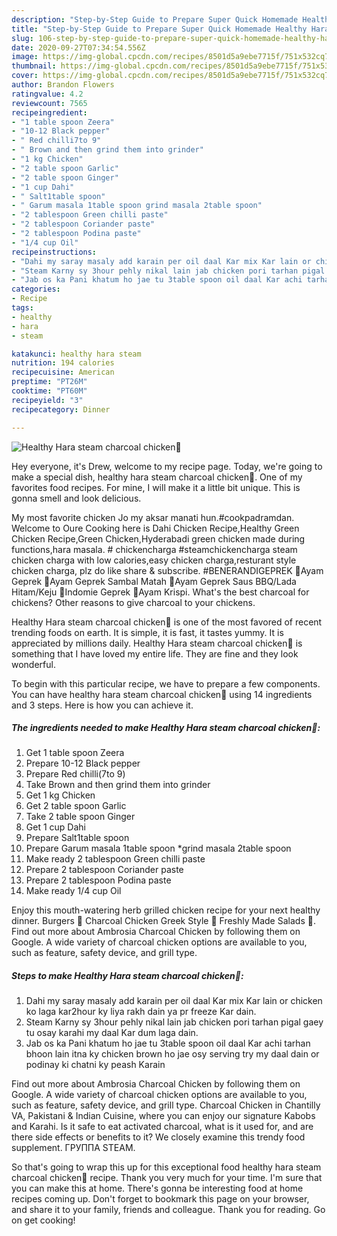```yaml
---
description: "Step-by-Step Guide to Prepare Super Quick Homemade Healthy Hara steam charcoal chicken🐔"
title: "Step-by-Step Guide to Prepare Super Quick Homemade Healthy Hara steam charcoal chicken🐔"
slug: 106-step-by-step-guide-to-prepare-super-quick-homemade-healthy-hara-steam-charcoal-chicken
date: 2020-09-27T07:34:54.556Z
image: https://img-global.cpcdn.com/recipes/8501d5a9ebe7715f/751x532cq70/healthy-hara-steam-charcoal-chicken🐔-recipe-main-photo.jpg
thumbnail: https://img-global.cpcdn.com/recipes/8501d5a9ebe7715f/751x532cq70/healthy-hara-steam-charcoal-chicken🐔-recipe-main-photo.jpg
cover: https://img-global.cpcdn.com/recipes/8501d5a9ebe7715f/751x532cq70/healthy-hara-steam-charcoal-chicken🐔-recipe-main-photo.jpg
author: Brandon Flowers
ratingvalue: 4.2
reviewcount: 7565
recipeingredient:
- "1 table spoon Zeera"
- "10-12 Black pepper"
- " Red chilli7to 9"
- " Brown and then grind them into grinder"
- "1 kg Chicken"
- "2 table spoon Garlic"
- "2 table spoon Ginger"
- "1 cup Dahi"
- " Salt1table spoon"
- " Garum masala 1table spoon grind masala 2table spoon"
- "2 tablespoon Green chilli paste"
- "2 tablespoon Coriander paste"
- "2 tablespoon Podina paste"
- "1/4 cup Oil"
recipeinstructions:
- "Dahi my saray masaly add karain per oil daal Kar mix Kar lain or chicken ko laga kar2hour ky liya rakh dain ya pr freeze Kar dain."
- "Steam Karny sy 3hour pehly nikal lain jab chicken pori tarhan pigal gaey tu osay karahi my daal Kar dum laga dain."
- "Jab os ka Pani khatum ho jae tu 3table spoon oil daal Kar achi tarhan bhoon lain itna ky chicken brown ho jae osy serving try my daal dain or podinay ki chatni ky peash Karain"
categories:
- Recipe
tags:
- healthy
- hara
- steam

katakunci: healthy hara steam 
nutrition: 194 calories
recipecuisine: American
preptime: "PT26M"
cooktime: "PT60M"
recipeyield: "3"
recipecategory: Dinner

---
```



![Healthy Hara steam charcoal chicken🐔](https://img-global.cpcdn.com/recipes/8501d5a9ebe7715f/751x532cq70/healthy-hara-steam-charcoal-chicken🐔-recipe-main-photo.jpg)

Hey everyone, it's Drew, welcome to my recipe page. Today, we're going to make a special dish, healthy hara steam charcoal chicken🐔. One of my favorites food recipes. For mine, I will make it a little bit unique. This is gonna smell and look delicious.

My most favorite chicken Jo my aksar manati hun.#cookpadramdan. Welcome to Oure Cooking here is Dahi Chicken Recipe,Healthy Green Chicken Recipe,Green Chicken,Hyderabadi green chicken made during functions,hara masala. # chickencharga #steamchickencharga steam chicken charga with low calories,easy chicken charga,resturant style chicken charga, plz do like share &amp; subscribe. #BENERANDIGEPREK 🐔Ayam Geprek 🐔Ayam Geprek Sambal Matah 🐔Ayam Geprek Saus BBQ/Lada Hitam/Keju 🐔Indomie Geprek 🐔Ayam Krispi. What&#39;s the best charcoal for chickens? Other reasons to give charcoal to your chickens.

Healthy Hara steam charcoal chicken🐔 is one of the most favored of recent trending foods on earth. It is simple, it is fast, it tastes yummy. It is appreciated by millions daily. Healthy Hara steam charcoal chicken🐔 is something that I have loved my entire life. They are fine and they look wonderful.


To begin with this particular recipe, we have to prepare a few components. You can have healthy hara steam charcoal chicken🐔 using 14 ingredients and 3 steps. Here is how you can achieve it.

<!--inarticleads1-->

##### The ingredients needed to make Healthy Hara steam charcoal chicken🐔:

1. Get 1 table spoon Zeera
1. Prepare 10-12 Black pepper
1. Prepare  Red chilli(7to 9)
1. Take  Brown and then grind them into grinder
1. Get 1 kg Chicken
1. Get 2 table spoon Garlic
1. Take 2 table spoon Ginger
1. Get 1 cup Dahi
1. Prepare  Salt1table spoon
1. Prepare  Garum masala 1table spoon *grind masala 2table spoon
1. Make ready 2 tablespoon Green chilli paste
1. Prepare 2 tablespoon Coriander paste
1. Prepare 2 tablespoon Podina paste
1. Make ready 1/4 cup Oil


Enjoy this mouth-watering herb grilled chicken recipe for your next healthy dinner. Burgers 🍔 Charcoal Chicken Greek Style 🐔 Freshly Made Salads 🥗. Find out more about Ambrosia Charcoal Chicken by following them on Google. A wide variety of charcoal chicken options are available to you, such as feature, safety device, and grill type. 

<!--inarticleads2-->

##### Steps to make Healthy Hara steam charcoal chicken🐔:

1. Dahi my saray masaly add karain per oil daal Kar mix Kar lain or chicken ko laga kar2hour ky liya rakh dain ya pr freeze Kar dain.
1. Steam Karny sy 3hour pehly nikal lain jab chicken pori tarhan pigal gaey tu osay karahi my daal Kar dum laga dain.
1. Jab os ka Pani khatum ho jae tu 3table spoon oil daal Kar achi tarhan bhoon lain itna ky chicken brown ho jae osy serving try my daal dain or podinay ki chatni ky peash Karain


Find out more about Ambrosia Charcoal Chicken by following them on Google. A wide variety of charcoal chicken options are available to you, such as feature, safety device, and grill type. Charcoal Chicken in Chantilly VA, Pakistani &amp; Indian Cuisine, where you can enjoy our signature Kabobs and Karahi. Is it safe to eat activated charcoal, what is it used for, and are there side effects or benefits to it? We closely examine this trendy food supplement. ГРУППА STEAM. 

So that's going to wrap this up for this exceptional food healthy hara steam charcoal chicken🐔 recipe. Thank you very much for your time. I'm sure that you can make this at home. There's gonna be interesting food at home recipes coming up. Don't forget to bookmark this page on your browser, and share it to your family, friends and colleague. Thank you for reading. Go on get cooking!
